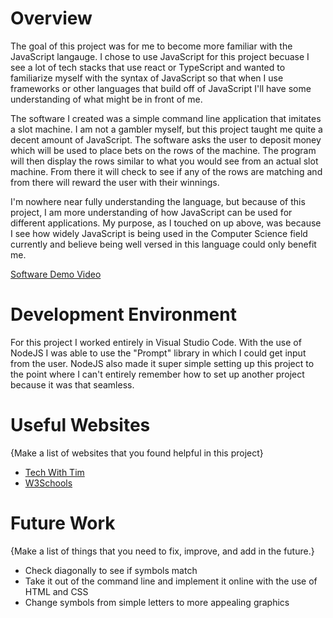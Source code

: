 # Overview


The goal of this project was for me to become more familiar with the JavaScript langauge. I chose to use JavaScript for this project becuase I see a lot of tech stacks that use react or TypeScript and wanted to familiarize myself with the syntax of JavaScript so that when I use frameworks or other languages that build off of JavaScript I'll have some understanding of what might be in front of me.  
  
The software I created was a simple command line application that imitates a slot machine. I am not a gambler myself, but this project taught me quite a decent amount of JavaScript. The software asks the user to deposit money which will be used to place bets on the rows of the machine. The program will then display the rows similar to what you would see from an actual slot machine. From there it will check to see if any of the rows are matching and from there will reward the user with their winnings.  


I'm nowhere near fully understanding the language, but because of this project, I am more understanding of how JavaScript can be used for different applications. My purpose, as I touched on up above, was because I see how widely JavaScript is being used in the Computer Science field currently and believe being well versed in this language could only benefit me.


[Software Demo Video](https://youtu.be/5DSZmzHPW9g)

# Development Environment

  
For this project I worked entirely in Visual Studio Code. With the use of NodeJS I was able to use the "Prompt" library in which I could get input from the user. NodeJS also made it super simple setting up this project to the point where I can't entirely remember how to set up another project because it was that seamless.


# Useful Websites

{Make a list of websites that you found helpful in this project}

- [Tech With Tim](https://www.youtube.com/watch?v=E3XxeE7NF30)
- [W3Schools](https://www.w3schools.com/js/)

# Future Work

{Make a list of things that you need to fix, improve, and add in the future.}

- Check diagonally to see if symbols match
- Take it out of the command line and implement it online with the use of HTML and CSS
- Change symbols from simple letters to more appealing graphics
